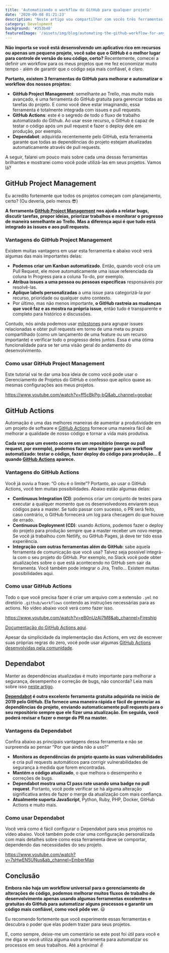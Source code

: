 ```yaml
---
title: 'Automatizando o workflow do GitHub para qualquer projeto'
date: '2020-09-08 01:21:23'
description: "Neste artigo vou compartilhar com vocês três ferramentas incríveis do GitHub que uso para automatizar processos para todos os meus projetos desde o início. Isso me ajuda a lidar com um dos maiores desafios para desenvolvedores de software: gerenciar alterações de código."
category: Development
background: '#353b48'
featuredImage: '/assets/img/blog/automating-the-github-workflow-for-any-project.jpg'
---
```


**Não importa se você está desenvolvendo um aplicativo rico em recursos ou apenas um pequeno projeto, você sabe que o GitHub é o melhor lugar para controle de versão do seu código, certo?** Recentemente, comecei a definir um workflow para os meus projetos que me fez economizar muito tempo - além de garantir que o código seja mais confiável, é claro.

**Portanto, existem 3 ferramentas do GitHub para melhorar e automatizar o workflow dos nossos projetos:**

- **GitHub Project Management**: semelhante ao Trello, mas muito mais avançado, é uma ferramenta do GitHub gratuita para gerenciar todas as tarefas do projeto. E como você deve estar imaginando, essa ferramenta é totalmente integrada com issues e pull requests.
- **GitHub Actions**: este é o segredo de todo o fluxo de trabalho automatizado do Github. Ao usar esse recurso, o GitHub é capaz de testar o código após um pull request e fazer o deploy dele em produção, por exemplo.
- **Dependabot**: adquirida recentemente pelo GitHub, esta ferramenta garante que todas as dependências do projeto estejam atualizadas automaticamente através de pull requests.

A seguir, falarei um pouco mais sobre cada uma dessas ferramentas brilhantes e mostrarei como você pode utilizá-las em seus projetos. Vamos lá?

## GitHub Project Management

Eu acredito fortemente que todos os projetos começam com planejamento, certo? (Ou deveria, pelo menos 😎)

**A ferramenta [GitHub Project Management](https://github.com/features/project-management/) nos ajuda a relatar bugs, discutir tarefas, propor ideias, priorizar trabalhos e monitorar o progresso de maneira semelhante ao Trello. Mas a diferença aqui é que tudo está integrado às issues e aos pull requests.**

### Vantagens do GitHub Project Management

Existem muitas vantagens em usar esta ferramenta e abaixo você verá algumas das mais importantes delas:

- **Podemos criar um Kanban automatizado**. Então, quando você cria um Pull Request, ele move automaticamente uma issue referenciada da coluna In Progress para a coluna To-do, por exemplo.
- **Atribua issues a uma pessoa ou pessoas específicas** responsáveis por resolvê-las.
- **Aplique labels personalizadas** a uma issue para categorizá-la por recurso, prioridade ou qualquer outro contexto.
- Por último, mas não menos importante, **o GitHub rastreia as mudanças que você faz e as mostra na própria issue**, então tudo é transparente e completo para histórico e discussões.

Contudo, nós ainda podemos usar [milestones](https://docs.github.com/en/github/managing-your-work-on-github/about-milestones ) para agrupar issues relacionadas e obter pull requests em torno de uma meta ou prazo compartilhado (como um lançamento de uma feature ou um recurso importante) e verificar todo o progresso deles juntos. Essa é uma ótima funcionalidade para se ter uma visão geral do andamento do desenvolvimento.

### Como usar GitHub Project Management

Este tutorial vai te dar uma boa ideia de como você pode usar o Gerenciamento de Projetos do GitHub e confesso que aplico quase as mesmas configurações aos meus projetos.

https://www.youtube.com/watch?v=ff5cBkPg-bQ&ab_channel=goobar

## GitHub Actions

Automação é uma das melhores maneiras de aumentar a produtividade em um projeto de software e [GitHub Actions](https://github.com/features/actions) fornece uma maneira fácil de melhorar a qualidade de nosso código e tornar a vida mais produtiva.

**Cada vez que um evento ocorre em um repositório (merge ou pull request, por exemplo), podemos fazer uma trigger para um workflow automatizado: testar o código, fazer deploy do código para produção... É quando [GitHub Actions](https://github.com/features/actions) aparece.**

### Vantagens do GitHub Actions

Você já ouviu a frase: “O céu é o limite”? Portanto, ao usar o GitHub Actions, você tem muitas possibilidades. Abaixo estão algumas delas:

- **Continuous Integration (CI)**: podemos criar um conjunto de testes para executar a qualquer momento que os desenvolvedores enviarem seus códigos para a master. Se tudo passar com sucesso, o PR será feito, caso contrário, o GitHub fornecerá um log para checagem do que houve de errado.
- **Continuous Deployment (CD)**: usando Actions, podemos fazer o deploy do projeto para produção sempre que a master receber um novo merge. Se você já trabalhou com Netlify, ou GitHub Pages, já deve ter tido essa experiência.
- **Integração com outras ferramentas além do GitHub**: sabe aquela ferramenta de comunicação que você usa? Talvez seja possível integrá-la com o seu projeto do GitHub. Por exemplo, no Slack você pode obter atualizações sobre o que está acontecendo no GitHub sem sair da ferramenta. Você também pode integrar o Jira, Trello... Existem muitas possibilidades aqui.

### Como usar GitHub Actions

Todo o que você precisa fazer é criar um arquivo com a extensão `.yml` no diretório `.github/workflows` contendo as instruções necessárias para as actions. No vídeo abaixo você verá como fazer isso.

https://www.youtube.com/watch?v=eB0nUzAI7M8&ab_channel=Fireship

[Documentacão do GitHub Actions aqui](https://docs.github.com/en/actions).

Apesar da simplicidade da implementação das Actions, em vez de escrever suas próprias regras do zero, você pode usar algumas [GitHub Actions desenvolvidas pela comunidade](https://github.com/marketplace?type=actions ).

## Dependabot

Manter as dependências atualizadas é muito importante para melhorar a segurança, desempenho e correção de bugs, não concorda? Leia mais sobre isso [neste artigo](https://dependabot.com/blog/why-bother/).

**[Dependabot](https://dependabot.com/) é outra excelente ferramenta gratuita adquirida no início de 2019 pelo GitHub. Ela fornece uma maneira rápida e fácil de gerenciar as dependências do projeto, enviando automaticamente pull requests para o seu repositório sempre que ele fizer uma atualização. Em seguida, você poderá revisar e fazer o merge do PR na master.**

### Vantagens da Dependabot

Confira abaixo as principais vantagens dessa ferramenta e não se surpreenda ao pensar "Por que ainda não a uso?"

- **Monitora as dependências do projeto quanto às suas vulnerabilidades** e cria pull requests automáticos para corrigir vulnerabilidades de segurança à medida que forem encontradas.
- **Mantém o código atualizado**, o que melhora o desempenho e correções de bugs.
- **Dependabot mostra uma CI pass rate usando uma badge no pull request**. Portanto, você pode verificar se há alguma alteração significativa antes de fazer o merge da atualização com mais confiança.
- **Atualmente suporta JavaScript**, Python, Ruby, PHP, Docker, GitHub Actions e muito mais.

### Como usar Dependabot

Você verá como é fácil configurar o Dependabot para seus projetos no vídeo abaixo. Você também pode criar uma configuração personalizada com mais detalhes sobre como essa ferramenta deve se comportar, dependendo das necessidades do seu projeto.

https://www.youtube.com/watch?v=7sHwEN5UNus&ab_channel=EmberMap

## Conclusão

**Embora não haja um workflow universal para o gerenciamento de alterações de código, podemos melhorar muitos fluxos de trabalho de desenvolvimento apenas usando algumas ferramentas excelentes e gratuitas do GitHub para automatizar alguns processos e garantir um código mais confiável, como você pôde ver.** 😃

Eu recomendo fortemente que você experimente essas ferramentas e descubra o poder que elas podem trazer para seus projetos.

E, como sempre, deixe-me um comentário se este post foi útil para você e me diga se você utiliza alguma outra ferramenta para automatizar os processos em seus trabalhos. Até a próxima! ✌
